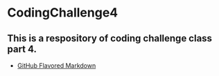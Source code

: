 # CodingChallenge4
## This is a respository of coding challenge class part 4.

- [GitHub Flavored Markdown](codingchallenge_4/coding_challenge4.md)